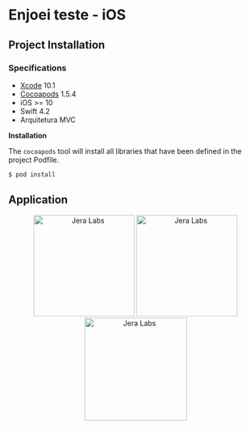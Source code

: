 # Enjoei teste - iOS

## Project Installation

### Specifications

- [Xcode](https://developer.apple.com/download/more/) 10.1
- [Cocoapods](https://cocoapods.org/) 1.5.4
- iOS >= 10
- Swift 4.2
- Arquitetura MVC

**Installation**

The `cocoapods` tool will install all libraries that have been defined in the project Podfile.

```bash
$ pod install
```

## Application

<p align="center">
    <img src="https://i.imgur.com/McgvwQB.png" width="200" max-width="50%" alt="Jera Labs" />
    <img src="https://i.imgur.com/vLlylgL.png" width="200" max-width="50%" alt="Jera Labs" />
    <img src="https://i.imgur.com/MZVYZvp.png" width="203" max-width="50%" alt="Jera Labs" />
</p>
